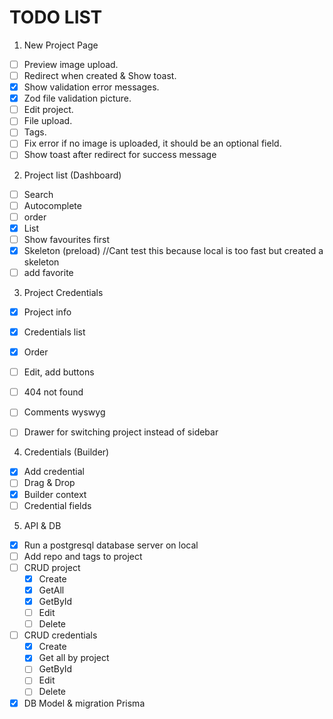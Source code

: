 # TODO LIST
1. New Project Page
- [ ] Preview image upload.
- [ ] Redirect when created & Show toast.
- [x] Show validation error messages.
- [x] Zod file validation picture.
- [ ] Edit project.
- [ ] File upload.
- [ ] Tags.
- [ ] Fix error if no image is uploaded, it should be an optional field.
- [ ] Show toast after redirect for success message

2. Project list (Dashboard)
- [ ] Search
- [ ] Autocomplete
- [ ] order 
- [x] List
- [ ] Show favourites first
- [x] Skeleton (preload) //Cant test this because local is too fast but created a skeleton
- [ ] add favorite

3. Project Credentials
- [x] Project info
- [x] Credentials list
- [x] Order
- [ ] Edit, add buttons
- [ ] 404 not found
- [ ] Comments wyswyg
- [ ] Drawer for switching project instead of sidebar


4. Credentials (Builder)
- [x] Add credential
- [ ] Drag & Drop 
- [x] Builder context
- [ ] Credential fields

5. API & DB
- [x] Run a postgresql database server on local
- [ ] Add repo and tags to project
- [ ] CRUD project  
    - [x] Create
    - [x] GetAll
    - [x] GetById
    - [ ] Edit
    - [ ] Delete
- [ ] CRUD credentials
    - [x] Create
    - [x] Get all by project
    - [ ] GetById
    - [ ] Edit
    - [ ] Delete
- [x] DB Model & migration Prisma